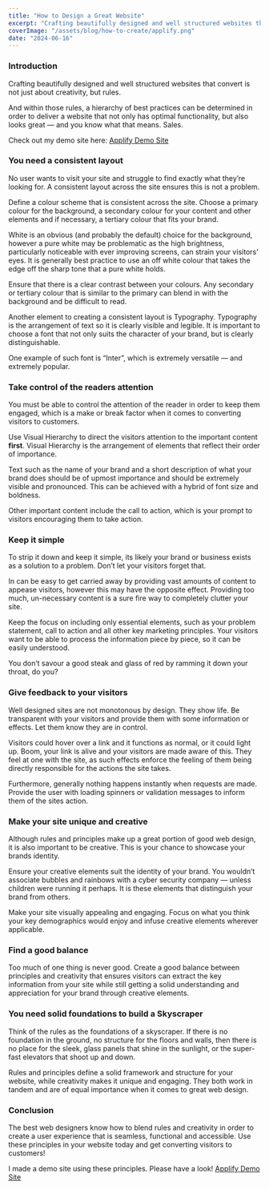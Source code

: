 ```yaml
---
title: "How to Design a Great Website"
excerpt: "Crafting beautifully designed and well structured websites that convert is not just about creativity, but rules..."
coverImage: "/assets/blog/how-to-create/applify.png"
date: "2024-06-16"
---
```


### **Introduction**

Crafting beautifully designed and well structured websites that convert is not just about creativity, but rules.

And within those rules, a hierarchy of best practices can be determined in order to deliver a website that not only has optimal functionality, but also looks great — and you know what that means. Sales.

Check out my demo site here: [Applify Demo Site](https://howto-site-demo.vercel.app/)

### **You need a consistent layout**

No user wants to visit your site and struggle to find exactly what they’re looking for. A consistent layout across the site ensures this is not a problem.

Define a colour scheme that is consistent across the site. Choose a primary colour for the background, a secondary colour for your content and other elements and if necessary, a tertiary colour that fits your brand.

White is an obvious (and probably the default) choice for the background, however a pure white may be problematic as the high brightness, particularly noticeable with ever improving screens, can strain your visitors’ eyes. It is generally best practice to use an off white colour that takes the edge off the sharp tone that a pure white holds.

Ensure that there is a clear contrast between your colours. Any secondary or tertiary colour that is similar to the primary can blend in with the background and be difficult to read.

Another element to creating a consistent layout is Typography. Typography is the arrangement of text so it is clearly visible and legible. It is important to choose a font that not only suits the character of your brand, but is clearly distinguishable.

One example of such font is “Inter”, which is extremely versatile — and extremely popular.

### **Take control of the readers attention**

You must be able to control the attention of the reader in order to keep them engaged, which is a make or break factor when it comes to converting visitors to customers.

Use Visual Hierarchy to direct the visitors attention to the important content **first**. Visual Hierarchy is the arrangement of elements that reflect their order of importance.

Text such as the name of your brand and a short description of what your brand does should be of upmost importance and should be extremely visible and pronounced. This can be achieved with a hybrid of font size and boldness.

Other important content include the call to action, which is your prompt to visitors encouraging them to take action.

### **Keep it simple**

To strip it down and keep it simple, its likely your brand or business exists as a solution to a problem. Don’t let your visitors forget that.

In can be easy to get carried away by providing vast amounts of content to appease visitors, however this may have the opposite effect. Providing too much, un-necessary content is a sure fire way to completely clutter your site.

Keep the focus on including only essential elements, such as your problem statement, call to action and all other key marketing principles. Your visitors want to be able to process the information piece by piece, so it can be easily understood.

You don’t savour a good steak and glass of red by ramming it down your throat, do you?

### **Give feedback to your visitors**

Well designed sites are not monotonous by design. They show life. Be transparent with your visitors and provide them with some information or effects. Let them know they are in control.

Visitors could hover over a link and it functions as normal, or it could light up. Boom, your link is alive and your visitors are made aware of this. They feel at one with the site, as such effects enforce the feeling of them being directly responsible for the actions the site takes.

Furthermore, generally nothing happens instantly when requests are made. Provide the user with loading spinners or validation messages to inform them of the sites action.

### **Make your site unique and creative**

Although rules and principles make up a great portion of good web design, it is also important to be creative. This is your chance to showcase your brands identity.

Ensure your creative elements suit the identity of your brand. You wouldn’t associate bubbles and rainbows with a cyber security company — unless children were running it perhaps. It is these elements that distinguish your brand from others.

Make your site visually appealing and engaging. Focus on what you think your key demographics would enjoy and infuse creative elements wherever applicable.

### **Find a good balance**

Too much of one thing is never good. Create a good balance between principles and creativity that ensures visitors can extract the key information from your site while still getting a solid understanding and appreciation for your brand through creative elements.

### **You need solid foundations to build a Skyscraper**

Think of the rules as the foundations of a skyscraper. If there is no foundation in the ground, no structure for the floors and walls, then there is no place for the sleek, glass panels that shine in the sunlight, or the super-fast elevators that shoot up and down.

Rules and principles define a solid framework and structure for your website, while creativity makes it unique and engaging. They both work in tandem and are of equal importance when it comes to great web design.

### **Conclusion**

The best web designers know how to blend rules and creativity in order to create a user experience that is seamless, functional and accessible. Use these principles in your website today and get converting visitors to customers!

I made a demo site using these principles. Please have a look! [Applify Demo Site](https://howto-site-demo.vercel.app/)